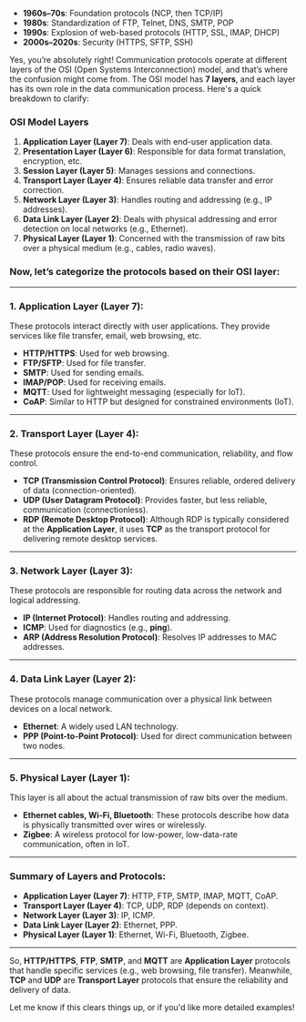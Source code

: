 * **1960s–70s**: Foundation protocols (NCP, then TCP/IP)
* **1980s**: Standardization of FTP, Telnet, DNS, SMTP, POP
* **1990s**: Explosion of web-based protocols (HTTP, SSL, IMAP, DHCP)
* **2000s–2020s**: Security (HTTPS, SFTP, SSH) 

Yes, you’re absolutely right! Communication protocols operate at different layers of the OSI (Open Systems Interconnection) model, and that’s where the confusion might come from. The OSI model has **7 layers**, and each layer has its own role in the data communication process. Here's a quick breakdown to clarify:

### **OSI Model Layers**

1. **Application Layer (Layer 7)**: Deals with end-user application data.
2. **Presentation Layer (Layer 6)**: Responsible for data format translation, encryption, etc.
3. **Session Layer (Layer 5)**: Manages sessions and connections.
4. **Transport Layer (Layer 4)**: Ensures reliable data transfer and error correction.
5. **Network Layer (Layer 3)**: Handles routing and addressing (e.g., IP addresses).
6. **Data Link Layer (Layer 2)**: Deals with physical addressing and error detection on local networks (e.g., Ethernet).
7. **Physical Layer (Layer 1)**: Concerned with the transmission of raw bits over a physical medium (e.g., cables, radio waves).

### Now, let’s categorize the protocols based on their OSI layer:

---

### **1. Application Layer (Layer 7)**:

These protocols interact directly with user applications. They provide services like file transfer, email, web browsing, etc.

* **HTTP/HTTPS**: Used for web browsing.
* **FTP/SFTP**: Used for file transfer.
* **SMTP**: Used for sending emails.
* **IMAP/POP**: Used for receiving emails.
* **MQTT**: Used for lightweight messaging (especially for IoT).
* **CoAP**: Similar to HTTP but designed for constrained environments (IoT).

---

### **2. Transport Layer (Layer 4)**:

These protocols ensure the end-to-end communication, reliability, and flow control.

* **TCP (Transmission Control Protocol)**: Ensures reliable, ordered delivery of data (connection-oriented).
* **UDP (User Datagram Protocol)**: Provides faster, but less reliable, communication (connectionless).
* **RDP (Remote Desktop Protocol)**: Although RDP is typically considered at the **Application Layer**, it uses **TCP** as the transport protocol for delivering remote desktop services.

---

### **3. Network Layer (Layer 3)**:

These protocols are responsible for routing data across the network and logical addressing.

* **IP (Internet Protocol)**: Handles routing and addressing.
* **ICMP**: Used for diagnostics (e.g., **ping**).
* **ARP (Address Resolution Protocol)**: Resolves IP addresses to MAC addresses.

---

### **4. Data Link Layer (Layer 2)**:

These protocols manage communication over a physical link between devices on a local network.

* **Ethernet**: A widely used LAN technology.
* **PPP (Point-to-Point Protocol)**: Used for direct communication between two nodes.

---

### **5. Physical Layer (Layer 1)**:

This layer is all about the actual transmission of raw bits over the medium.

* **Ethernet cables, Wi-Fi, Bluetooth**: These protocols describe how data is physically transmitted over wires or wirelessly.
* **Zigbee**: A wireless protocol for low-power, low-data-rate communication, often in IoT.

---

### **Summary of Layers and Protocols**:

* **Application Layer (Layer 7)**: HTTP, FTP, SMTP, IMAP, MQTT, CoAP.
* **Transport Layer (Layer 4)**: TCP, UDP, RDP (depends on context).
* **Network Layer (Layer 3)**: IP, ICMP.
* **Data Link Layer (Layer 2)**: Ethernet, PPP.
* **Physical Layer (Layer 1)**: Ethernet, Wi-Fi, Bluetooth, Zigbee.

---

So, **HTTP/HTTPS**, **FTP**, **SMTP**, and **MQTT** are **Application Layer** protocols that handle specific services (e.g., web browsing, file transfer). Meanwhile, **TCP** and **UDP** are **Transport Layer** protocols that ensure the reliability and delivery of data.

Let me know if this clears things up, or if you'd like more detailed examples!
